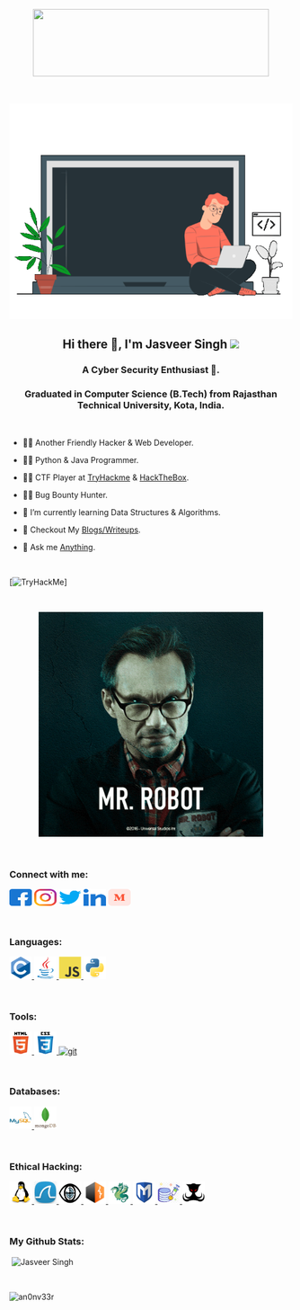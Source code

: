 <p align="center"> <img src="https://raw.githubusercontent.com/an0nv33r/an0nv33r/main/veer/welcome.gif" width="420" height="120"/> </p>

<br>

<p align="center"> <img alt="GIF" width="512" height="384" src="https://raw.githubusercontent.com/an0nv33r/an0nv33r/main/veer/portfolio.gif"/> </p>

<h2 align="center"> Hi there 👋, I'm Jasveer Singh <img src="https://media.giphy.com/media/mGcNjsfWAjY5AEZNw6/giphy.gif" width="50"></h2>

<h3 align="center">A Cyber Security Enthusiast 🤖.</h3>
<h3 align="center">Graduated in Computer Science (B.Tech) from Rajasthan Technical University, Kota, India.</h3>
<br>

- 👨‍💻 Another Friendly Hacker & Web Developer.

- 👨‍💻 Python & Java Programmer.

- 👨‍💻 CTF Player at [TryHackme](https://tryhackme.com/p/IamJasveer) & [HackTheBox](https://app.hackthebox.com/profile/651015).

- 🐱‍💻 Bug Bounty Hunter.

- 🌱 I’m currently learning Data Structures & Algorithms.

- 📝 Checkout My [Blogs/Writeups](https://oyeecoder.blogspot.com/).

- 💬 Ask me [Anything](https://oyeecoder.blogspot.com/p/get-in-touch.html).

<br>

[<img src="https://tryhackme-badges.s3.amazonaws.com/IamJasveer.png" alt="TryHackMe">]

<br>

<p align="center"> <img src="https://raw.githubusercontent.com/an0nv33r/an0nv33r/main/veer/veer.gif" width="400"> </p>

<br>

<h3 align="left">Connect with me:</h3>
<p align="left">
<a href="https://facebook.com/iamveer.me" target="_blank"><img align="center" src="https://raw.githubusercontent.com/an0nv33r/an0nv33r/main/veer/facebook.svg" alt="an0nv33r" height="30" width="40" /></a>
<a href="https://instagram.com/iamveer.me" target="_blank"><img align="center" src="https://raw.githubusercontent.com/an0nv33r/an0nv33r/main/veer/instagram.svg" alt="iamveer.me" height="30" width="40" /></a>
<a href="https://twitter.com/an0nv33r" target="_blank"><img align="center" src="https://raw.githubusercontent.com/an0nv33r/an0nv33r/main/veer/twitter.svg" alt="an0nv33r" height="30" width="40" /></a>
<a href="https://linkedin.com/in/an0nv33r" target="_blank"><img align="center" src="https://raw.githubusercontent.com/an0nv33r/an0nv33r/main/veer/linked-in.svg" alt="an0nv33r" height="30" width="40" /></a>
<a href="https://medium.com/@iamjasveer" target="_blank"><img align="center" src="https://raw.githubusercontent.com/an0nv33r/an0nv33r/main/veer/medium.svg" alt="@iamjasveer" height="30" width="40" /></a>
</p>

<br>

<h3 align="left">Languages:</h3>
<p> <a href="https://www.cprogramming.com/" target="_blank"> <img src="https://raw.githubusercontent.com/devicons/devicon/master/icons/c/c-original.svg" alt="c" width="40" height="40"/> </a> 
<a href="https://www.java.com" target="_blank"> <img src="https://raw.githubusercontent.com/devicons/devicon/master/icons/java/java-original.svg" alt="java" width="40" height="40"/> </a>
<a href="https://developer.mozilla.org/en-US/docs/Web/JavaScript" target="_blank"> <img src="https://raw.githubusercontent.com/devicons/devicon/master/icons/javascript/javascript-original.svg" alt="javascript" width="40" height="40"/> </a> 
<a href="https://www.python.org" target="_blank"> <img src="https://raw.githubusercontent.com/devicons/devicon/master/icons/python/python-original.svg" alt="python" width="40" height="40"/> </a> </p>

<br>

<h3 align="left">Tools:</h3>
<p> <a href="https://www.w3.org/html/" target="_blank"> <img src="https://raw.githubusercontent.com/devicons/devicon/master/icons/html5/html5-original-wordmark.svg" alt="html5" width="40" height="40"/> </a> 
<a href="https://www.w3schools.com/css/" target="_blank"> <img src="https://raw.githubusercontent.com/devicons/devicon/master/icons/css3/css3-original-wordmark.svg" alt="css3" width="40" height="40"/> </a>
<a href="https://git-scm.com/" target="_blank"> <img src="https://www.vectorlogo.zone/logos/git-scm/git-scm-icon.svg" alt="git" width="40" height="40"/> </a> </p>
 
 <!-- #Learning These soon will be updated.

<a href="https://reactjs.org/" target="_blank"> <img src="https://raw.githubusercontent.com/devicons/devicon/master/icons/react/react-original-wordmark.svg" alt="react" width="40" height="40"/> </a>
<a href="https://nodejs.org" target="_blank"> <img src="https://raw.githubusercontent.com/devicons/devicon/master/icons/nodejs/nodejs-original-wordmark.svg" alt="nodejs" width="40" height="40"/> </a>

-->

<br>

<h3 align="left">Databases:</h3>
<p> <a href="https://www.mysql.com/" target="_blank"> <img src="https://raw.githubusercontent.com/devicons/devicon/master/icons/mysql/mysql-original-wordmark.svg" alt="mysql" width="40" height="40"/> </a>
<a href="https://www.mongodb.com/" target="_blank"> <img src="https://raw.githubusercontent.com/devicons/devicon/master/icons/mongodb/mongodb-original-wordmark.svg" alt="mongodb" width="40" height="40"/> </a> </p>

<br>

<h3 align="left">Ethical Hacking:</h3>
<p> <a href="#" target="_blank"> <img src="https://raw.githubusercontent.com/devicons/devicon/master/icons/linux/linux-original.svg" alt="linux" width="40" height="40"/> </a> 
<a href="https://www.wireshark.org/"> <img src="https://raw.githubusercontent.com/an0nv33r/an0nv33r/main/veer/tools/wireshark.png" alt="wireshark" width="40" height="40"/> </a> 
<a href="https://nmap.org/"> <img src="https://raw.githubusercontent.com/an0nv33r/an0nv33r/main/veer/tools/nmap.jpg" alt="nmap" width="40" height="40"/> </a> 
<a href="https://portswigger.net/"> <img src="https://raw.githubusercontent.com/an0nv33r/an0nv33r/main/veer/tools/burp-suite.png" alt="burp-suite" width="40" height="40"/> </a> 
<a href="https://www.kali.org/tools/hydra/"> <img src="https://raw.githubusercontent.com/an0nv33r/an0nv33r/main/veer/tools/hydra.svg" alt="hydra" width="40" height="40"/> </a> 
<a href="https://www.metasploit.com/"> <img src="https://raw.githubusercontent.com/an0nv33r/an0nv33r/main/veer/tools/metasploit.svg" alt="metasploit" width="40" height="40"/> </a> 
<a href="https://sqlmap.org/"> <img src="https://raw.githubusercontent.com/an0nv33r/an0nv33r/main/veer/tools/sql.png" alt="sql-injection" width="40" height="40"/> </a> 
<a href="https://hashcat.net/hashcat//"> <img src="https://raw.githubusercontent.com/an0nv33r/an0nv33r/main/veer/tools/hashcat.png" alt="hashcat" width="40" height="40"/> </a> 
</p>

<br>

<h3 align="left"> My Github Stats:</h3>

<p>&nbsp;<img align="center" src="https://github-readme-stats.vercel.app/api?username=an0nv33r&show_icons=true&count_private=true&theme=dark" alt="Jasveer Singh" /></p>
<br>
<p align="left"> <img src="https://komarev.com/ghpvc/?username=an0nv33r&label=Profile%20views&color=0e75b6&style=flat" alt="an0nv33r" /> </p>
